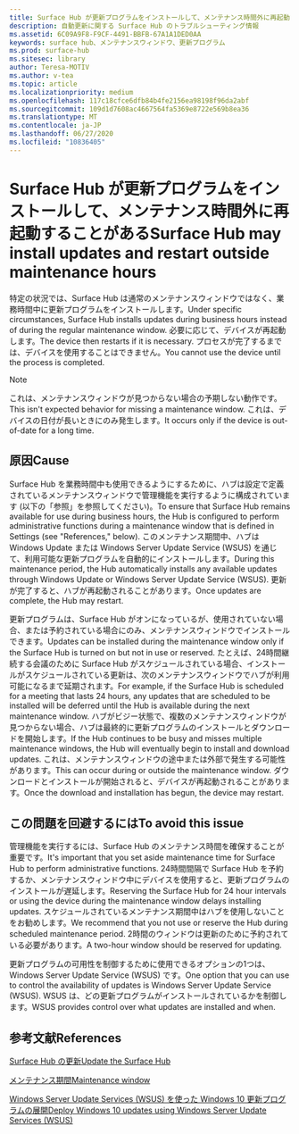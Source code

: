 ```yaml
---
title: Surface Hub が更新プログラムをインストールして、メンテナンス時間外に再起動することがある
description: 自動更新に関する Surface Hub のトラブルシューティング情報
ms.assetid: 6C09A9F8-F9CF-4491-BBFB-67A1A1DED0AA
keywords: surface hub、メンテナンスウィンドウ、更新プログラム
ms.prod: surface-hub
ms.sitesec: library
author: Teresa-MOTIV
ms.author: v-tea
ms.topic: article
ms.localizationpriority: medium
ms.openlocfilehash: 117c18cfce6dfb84b4fe2156ea98198f96da2abf
ms.sourcegitcommit: 109d1d7608ac4667564fa5369e8722e569b8ea36
ms.translationtype: MT
ms.contentlocale: ja-JP
ms.lasthandoff: 06/27/2020
ms.locfileid: "10836405"
---
```

# <span data-ttu-id="819c1-104">Surface Hub が更新プログラムをインストールして、メンテナンス時間外に再起動することがある</span><span class="sxs-lookup"><span data-stu-id="819c1-104">Surface Hub may install updates and restart outside maintenance hours</span></span>

<span data-ttu-id="819c1-105">特定の状況では、Surface Hub は通常のメンテナンスウィンドウではなく、業務時間中に更新プログラムをインストールします。</span><span class="sxs-lookup"><span data-stu-id="819c1-105">Under specific circumstances, Surface Hub installs updates during business hours instead of during the regular maintenance window.</span></span> <span data-ttu-id="819c1-106">必要に応じて、デバイスが再起動します。</span><span class="sxs-lookup"><span data-stu-id="819c1-106">The device then restarts if it is necessary.</span></span> <span data-ttu-id="819c1-107">プロセスが完了するまでは、デバイスを使用することはできません。</span><span class="sxs-lookup"><span data-stu-id="819c1-107">You cannot use the device until the process is completed.</span></span>

> [!NOTE]  
> <span data-ttu-id="819c1-108">これは、メンテナンスウィンドウが見つからない場合の予期しない動作です。</span><span class="sxs-lookup"><span data-stu-id="819c1-108">This isn't expected behavior for missing a maintenance window.</span></span> <span data-ttu-id="819c1-109">これは、デバイスの日付が長いときにのみ発生します。</span><span class="sxs-lookup"><span data-stu-id="819c1-109">It occurs only if the device is out-of-date for a long time.</span></span>

## <span data-ttu-id="819c1-110">原因</span><span class="sxs-lookup"><span data-stu-id="819c1-110">Cause</span></span>
<span data-ttu-id="819c1-111">Surface Hub を業務時間中も使用できるようにするために、ハブは設定で定義されているメンテナンスウィンドウで管理機能を実行するように構成されています (以下の「参照」を参照してください)。</span><span class="sxs-lookup"><span data-stu-id="819c1-111">To ensure that Surface Hub remains available for use during business hours, the Hub is configured to perform administrative functions during a maintenance window that is defined in Settings (see "References," below).</span></span> <span data-ttu-id="819c1-112">このメンテナンス期間中、ハブは Windows Update または Windows Server Update Service (WSUS) を通じて、利用可能な更新プログラムを自動的にインストールします。</span><span class="sxs-lookup"><span data-stu-id="819c1-112">During this maintenance period, the Hub automatically installs any available updates through Windows Update or Windows Server Update Service (WSUS).</span></span> <span data-ttu-id="819c1-113">更新が完了すると、ハブが再起動されることがあります。</span><span class="sxs-lookup"><span data-stu-id="819c1-113">Once updates are complete, the Hub may restart.</span></span>

<span data-ttu-id="819c1-114">更新プログラムは、Surface Hub がオンになっているが、使用されていない場合、または予約されている場合にのみ、メンテナンスウィンドウでインストールできます。</span><span class="sxs-lookup"><span data-stu-id="819c1-114">Updates can be installed during the maintenance window only if the Surface Hub is turned on but not in use or reserved.</span></span> <span data-ttu-id="819c1-115">たとえば、24時間継続する会議のために Surface Hub がスケジュールされている場合、インストールがスケジュールされている更新は、次のメンテナンスウィンドウでハブが利用可能になるまで延期されます。</span><span class="sxs-lookup"><span data-stu-id="819c1-115">For example, if the Surface Hub is scheduled for a meeting that lasts 24 hours, any updates that are scheduled to be installed will be deferred until the Hub is available during the next maintenance window.</span></span> <span data-ttu-id="819c1-116">ハブがビジー状態で、複数のメンテナンスウィンドウが見つからない場合、ハブは最終的に更新プログラムのインストールとダウンロードを開始します。</span><span class="sxs-lookup"><span data-stu-id="819c1-116">If the Hub continues to be busy and misses multiple maintenance windows, the Hub will eventually begin to install and download updates.</span></span> <span data-ttu-id="819c1-117">これは、メンテナンスウィンドウの途中または外部で発生する可能性があります。</span><span class="sxs-lookup"><span data-stu-id="819c1-117">This can occur during or outside the maintenance window.</span></span> <span data-ttu-id="819c1-118">ダウンロードとインストールが開始されると、デバイスが再起動されることがあります。</span><span class="sxs-lookup"><span data-stu-id="819c1-118">Once the download and installation has begun, the device may restart.</span></span>

## <span data-ttu-id="819c1-119">この問題を回避するには</span><span class="sxs-lookup"><span data-stu-id="819c1-119">To avoid this issue</span></span>

<span data-ttu-id="819c1-120">管理機能を実行するには、Surface Hub のメンテナンス時間を確保することが重要です。</span><span class="sxs-lookup"><span data-stu-id="819c1-120">It's important that you set aside maintenance time for Surface Hub to perform administrative functions.</span></span> <span data-ttu-id="819c1-121">24時間間隔で Surface Hub を予約するか、メンテナンスウィンドウ中にデバイスを使用すると、更新プログラムのインストールが遅延します。</span><span class="sxs-lookup"><span data-stu-id="819c1-121">Reserving the Surface Hub for 24 hour intervals or using the device during the maintenance window delays installing updates.</span></span> <span data-ttu-id="819c1-122">スケジュールされているメンテナンス期間中はハブを使用しないことをお勧めします。</span><span class="sxs-lookup"><span data-stu-id="819c1-122">We recommend that you not use or reserve the Hub during scheduled maintenance period.</span></span> <span data-ttu-id="819c1-123">2時間のウィンドウは更新のために予約されている必要があります。</span><span class="sxs-lookup"><span data-stu-id="819c1-123">A two-hour window should be reserved for updating.</span></span>

<span data-ttu-id="819c1-124">更新プログラムの可用性を制御するために使用できるオプションの1つは、Windows Server Update Service (WSUS) です。</span><span class="sxs-lookup"><span data-stu-id="819c1-124">One option that you can use to control the availability of updates is Windows Server Update Service (WSUS).</span></span> <span data-ttu-id="819c1-125">WSUS は、どの更新プログラムがインストールされているかを制御します。</span><span class="sxs-lookup"><span data-stu-id="819c1-125">WSUS provides control over what updates are installed and when.</span></span>

## <span data-ttu-id="819c1-126">参考文献</span><span class="sxs-lookup"><span data-stu-id="819c1-126">References</span></span> 
 
[<span data-ttu-id="819c1-127">Surface Hub の更新</span><span class="sxs-lookup"><span data-stu-id="819c1-127">Update the Surface Hub</span></span>](first-run-program-surface-hub.md#update-the-surface-hub) 

[<span data-ttu-id="819c1-128">メンテナンス期間</span><span class="sxs-lookup"><span data-stu-id="819c1-128">Maintenance window</span></span>](manage-windows-updates-for-surface-hub.md#maintenance-window) 

[<span data-ttu-id="819c1-129">Windows Server Update Services (WSUS) を使った Windows 10 更新プログラムの展開</span><span class="sxs-lookup"><span data-stu-id="819c1-129">Deploy Windows 10 updates using Windows Server Update Services (WSUS)</span></span>](/windows/deployment/update/waas-manage-updates-wsus) 


